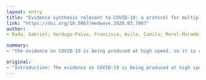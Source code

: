 ```yaml
---
layout: entry
title: "Evidence synthesis relevant to COVID-19: a protocol for multiple systematic reviews and overviews of systematic reviews"
link: "https://doi.org/10.5867/medwave.2020.03.7867"
author:
- Rada, Gabriel; Verdugo-Paiva, Francisca; Avila, Camila; Morel-Marambio, Macarena; Bravo-Jeria, Rocio; Pesce, Franco; Madrid, Eva; Izcovich, Ariel

summary:
- "the evidence on COVID-19 is being produced at high speed, so it is challenging for decision-makers to keep up. We designed a protocol for multiple parallel systematic reviews and overviews of systematic reviews. At least two researchers will independently undertake the selection of studies, data extraction, and assessment of the quality of the included studies. All the evidence will be organized in an open platform (L.OVE - Living OVerview of Evidence) that will be continuously updated using artificial intelligence and a broad network of experts."

original:
- "Introduction: The evidence on COVID-19 is being produced at high speed, so it is challenging for decision-makers to keep up. It seems appropriate, then, to put into practice a novel approach able to provide the scientific community and other interested parties with quality evidence that is actionable, and rapidly and efficiently produced. Methods and analysis: We designed a protocol for multiple parallel systematic reviews and overviews of systematic reviews in line with the Preferred Reporting Items for Systematic Reviews and Meta-Analyses Protocols (PRISMA-P). We will search for primary studies and systematic reviews that answer different questions related to COVID-19 using both a centralized repository (Epistemonikos database) and a manual search in MEDLINE/PubMed, EMBASE, and the Cochrane Central Register of Controlled Trials. We will also search for literature in several other sources. At least two researchers will independently undertake the selection of studies, data extraction, and assessment of the quality of the included studies. We will synthesize data for each question using meta-analysis, when possible, and we will prepare Summary of Findings tables according to the GRADE approach. All the evidence will be organized in an open platform (L.OVE - Living OVerview of Evidence) that will be continuously updated using artificial intelligence and a broad network of experts. Ethics and dissemination: No ethics approval is considered necessary. The results of these articles will be widely disseminated via peer-reviewed publications, social networks, and traditional media, and will be sent to relevant international organizations discussing this topic."
---
```


